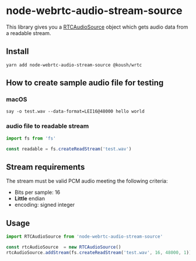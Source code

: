 # node-webrtc-audio-stream-source

This library gives you a [RTCAudioSource](https://github.com/node-webrtc/node-webrtc/blob/864bc136e8376c2e47ad5b206aa8c8568256a6b3/docs/nonstandard-apis.md#rtcaudiosource) object which gets audio data from a readable stream.


## Install

```
yarn add node-webrtc-audio-stream-source @koush/wrtc
```


## How to create sample audio file for testing

### macOS

```
say -o test.wav --data-format=LEI16@48000 hello world
```


### audio file to readable stream

```js
import fs from 'fs'

const readable = fs.createReadStream('test.wav')
```


## Stream requirements

The stream must be valid PCM audio meeting the following criteria:

- Bits per sample: 16
- **Little** endian
- encoding: signed integer


## Usage

```js
import RTCAudioSource from 'node-webrtc-audio-stream-source'

const rtcAudioSource  = new RTCAudioSource()
rtcAudioSource.addStream(fs.createReadStream('test.wav', 16, 48000, 1))
```
